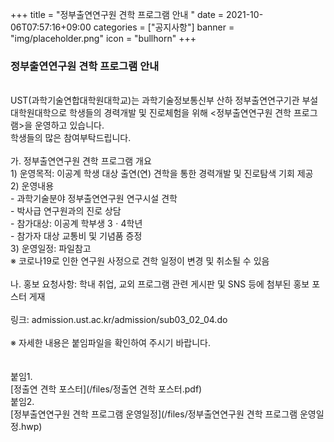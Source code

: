 +++
title = "정부출연연구원 견학 프로그램 안내 "
date = 2021-10-06T07:57:16+09:00
categories = ["공지사항"]
banner = "img/placeholder.png"
icon = "bullhorn"
+++
<!--more-->
### 정부출연연구원 견학 프로그램 안내
<br>
 UST(과학기술연합대학원대학교)는 과학기술정보통신부 산하 정부출연연구기관 부설 대학원대학으로 학생들의 경력개발 및 진로체험을 위해 <정부출연연구원 견학 프로그램>을 운영하고 있습니다.
<br>
학생들의 많은 참여부탁드립니다.
<br><br>
가. 정부출연연구원 견학 프로그램 개요
<br>
1) 운영목적: 이공계 학생 대상 출연(연) 견학을 통한 경력개발 및 진로탐색 기회 제공
<br>
2) 운영내용
<br>
- 과학기술분야 정부출연연구원 연구시설 견학
<br>
- 박사급 연구원과의 진로 상담
<br>
- 참가대상: 이공계 학부생 3ㆍ4학년
<br>
- 참가자 대상 교통비 및 기념품 증정
<br>
3) 운영일정: 파일참고
<br>
※ 코로나19로 인한 연구원 사정으로 견학 일정이 변경 및 취소될 수 있음
<br><br>
나. 홍보 요청사항: 학내 취업, 교외 프로그램 관련 게시판 및 SNS 등에 첨부된 홍보 포스터 게재
<br><br>
링크: admission.ust.ac.kr/admission/sub03_02_04.do
<br><br>
※ 자세한 내용은 붙임파일을 확인하여 주시기 바랍니다.
<br><br><br>
붙임1.<br>
[정출연 견학 포스터](/files/정출연 견학 포스터.pdf)
<br>
붙임2.<br>
[정부출연연구원 견학 프로그램 운영일정](/files/정부출연연구원 견학 프로그램 운영일정.hwp)
